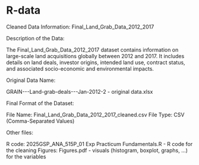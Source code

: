 # R-data
Cleaned Data Information: Final_Land_Grab_Data_2012_2017

Description of the Data:

The Final_Land_Grab_Data_2012_2017 dataset contains information on large-scale land acquisitions globally between 2012 and 2017. It includes details on land deals, investor origins, intended land use, contract status, and associated socio-economic and environmental impacts.


Original Data Name:

GRAIN---Land-grab-deals---Jan-2012-2 - original data.xlsx

Final Format of the Dataset:

File Name: Final_Land_Grab_Data_2012_2017_cleaned.csv
File Type: CSV (Comma-Separated Values)


Other files:

R code: 2025GSP_ANA_515P_01 Exp Practicum Fundamentals.R  - R code for the cleaning
Figures: Figures.pdf  - visuals (histogram, boxplot, graphs, …) for the variables

